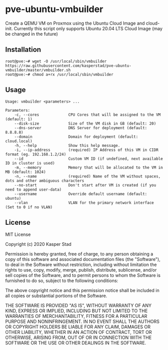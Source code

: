 # pve-ubuntu-vmbuilder

Create a QEMU VM on Proxmox using the Ubuntu Cloud Image and cloud-init.
Currently this script only supports Ubuntu 20.04 LTS Cloud Image (may be changed in the future)

## Installation

```shell
root@pve:~# wget -O /usr/local/sbin/vmbuilder https://raw.githubusercontent.com/kasperstad/pve-ubuntu-vmbuilder/master/vmbuilder.sh
root@pve:~# chmod a+rx /usr/local/sbin/vmbuilder
```

## Usage

```
Usage: vmbuilder <parameters> ...

Parameters:
    -c, --cores             CPU Cores that will be assigned to the VM (default: 1)
    --disk-size             Size of the VM disk in GB (default: 20)
    --dns-server            DNS Server for deployment (default: 8.8.8.8)
    --domain                Domain for deployment (default: cloud.local)
    -h, --help              Show this help message.
    -i, --ip-address        (required) IP Address of this VM in CIDR format (eg. 192.168.1.2/24)
    --id                    Custom VM ID (if undefined, next available ID in cluster is used)
    -m, --memory            Memory that will be allocated to the VM in MB (default: 1024)
    -n, --name              (required) Name of the VM without spaces, dots and other ambiguous characters
    --no-start              Don't start after VM is created (if you need to append user-data)
    --username              Override default username (default: ubuntu)
    --vlan                  VLAN for the primary network interface (Set to 0 if no VLAN)
```

## License

MIT License

Copyright (c) 2020 Kasper Stad

Permission is hereby granted, free of charge, to any person obtaining a copy
of this software and associated documentation files (the "Software"), to deal
in the Software without restriction, including without limitation the rights
to use, copy, modify, merge, publish, distribute, sublicense, and/or sell
copies of the Software, and to permit persons to whom the Software is
furnished to do so, subject to the following conditions:

The above copyright notice and this permission notice shall be included in all
copies or substantial portions of the Software.

THE SOFTWARE IS PROVIDED "AS IS", WITHOUT WARRANTY OF ANY KIND, EXPRESS OR
IMPLIED, INCLUDING BUT NOT LIMITED TO THE WARRANTIES OF MERCHANTABILITY,
FITNESS FOR A PARTICULAR PURPOSE AND NONINFRINGEMENT. IN NO EVENT SHALL THE
AUTHORS OR COPYRIGHT HOLDERS BE LIABLE FOR ANY CLAIM, DAMAGES OR OTHER
LIABILITY, WHETHER IN AN ACTION OF CONTRACT, TORT OR OTHERWISE, ARISING FROM,
OUT OF OR IN CONNECTION WITH THE SOFTWARE OR THE USE OR OTHER DEALINGS IN THE
SOFTWARE.
